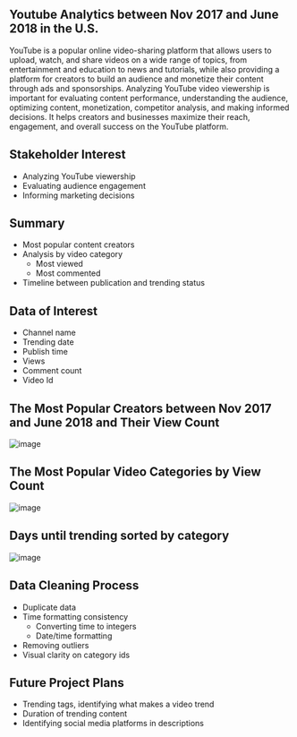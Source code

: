 ## Youtube Analytics between Nov 2017 and June 2018 in the U.S.

YouTube is a popular online video-sharing platform that allows users to upload, watch, and share videos on a wide range of topics, from entertainment and education to news and tutorials, while also providing a platform for creators to build an audience and monetize their content through ads and sponsorships.
Analyzing YouTube video viewership is important for evaluating content performance, understanding the audience, optimizing content, monetization, competitor analysis, and making informed decisions. It helps creators and businesses maximize their reach, engagement, and overall success on the YouTube platform.

## Stakeholder Interest

- Analyzing YouTube viewership
- Evaluating audience engagement
- Informing marketing decisions

## Summary
- Most popular content creators
- Analysis by video category
   - Most viewed
   - Most commented
- Timeline between publication and trending status

## Data of Interest
- Channel name
- Trending date
- Publish time
- Views
- Comment count
- Video Id




## The Most Popular Creators between Nov 2017 and June 2018 and Their View Count

![image](https://github.com/tralinde/tralinde_EDA_group_presentation/assets/96899068/404b76bd-2edb-4804-9226-e7661b3972ae)


## The Most Popular Video Categories by View Count

![image](https://github.com/tralinde/tralinde_EDA_group_presentation/assets/96899068/2264cf5b-2683-4bce-b174-d532f3136703)

## Days until trending sorted by category 

![image](https://github.com/tralinde/tralinde_EDA_group_presentation/assets/96899068/ab71dbca-e2f8-46e3-9825-eec05ea4cf17)


## Data Cleaning Process
- Duplicate data
- Time formatting consistency
   - Converting time to integers
   - Date/time formatting
- Removing outliers
- Visual clarity on category ids


## Future Project Plans
- Trending tags, identifying what makes a video trend
- Duration of trending content
- Identifying social media platforms in descriptions
